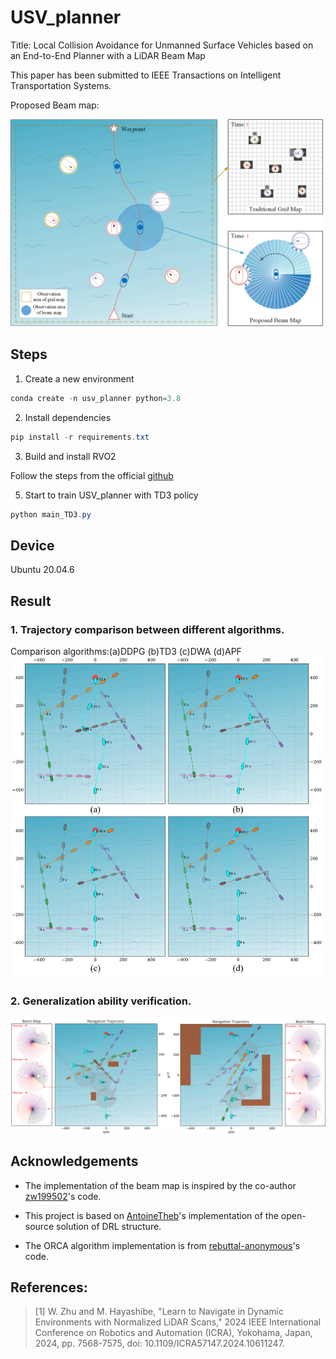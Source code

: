 # USV_planner
Title: Local Collision Avoidance for Unmanned Surface Vehicles based on an End-to-End Planner with a LiDAR Beam Map

This paper has been submitted to IEEE Transactions on Intelligent Transportation Systems.

Proposed Beam map:

<img width="500" alt="beam-map" src="figure/beam-map.png" />



## Steps
1. Create a new environment

```powershell
conda create -n usv_planner python=3.8
```
2. Install dependencies

```powershell
pip install -r requirements.txt
```
3. Build and install RVO2

Follow the steps from the official [github](https://github.com/rebuttal-anonymous/Python-RVO2)

5. Start to train USV_planner with TD3 policy

```powershell
python main_TD3.py
```

## Device
Ubuntu 20.04.6

## Result 

### 1. Trajectory comparison between different algorithms. 
Comparison algorithms:(a)DDPG (b)TD3 (c)DWA (d)APF
<img width="500" alt="comparison" src="figure/comparison.png" />

### 2. Generalization ability verification.
<img width="700" alt="generalization" src="figure/generalization.png" />


## Acknowledgements
- The implementation of the beam map is inspired by the co-author [zw199502](https://github.com/zw199502/LSTM_EGO?tab=readme-ov-file#lstm_ego)'s code.

 - This project is based on [AntoineTheb](https://github.com/AntoineTheb/RNN-RL)'s implementation of the open-source solution of DRL structure.
 
 - The ORCA algorithm implementation is from [rebuttal-anonymous](https://github.com/rebuttal-anonymous/Python-RVO2)'s code.
 
 ## References:
 

> [1] W. Zhu and M. Hayashibe, "Learn to Navigate in Dynamic Environments with Normalized LiDAR Scans," 2024 IEEE International Conference on Robotics and Automation (ICRA), Yokohama, Japan, 2024, pp. 7568-7575, doi: 10.1109/ICRA57147.2024.10611247. 



